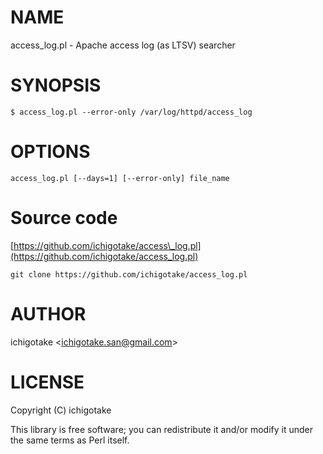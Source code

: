 # NAME

access\_log.pl - Apache access log (as LTSV) searcher

# SYNOPSIS

    $ access_log.pl --error-only /var/log/httpd/access_log

# OPTIONS

    access_log.pl [--days=1] [--error-only] file_name

# Source code

[https://github.com/ichigotake/access\_log.pl](https://github.com/ichigotake/access_log.pl)

    git clone https://github.com/ichigotake/access_log.pl

# AUTHOR

ichigotake &lt;ichigotake.san@gmail.com>

# LICENSE

Copyright (C) ichigotake

This library is free software; you can redistribute it and/or modify it under the same terms as Perl itself.
